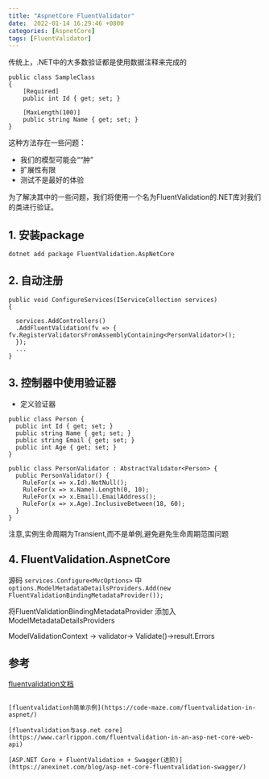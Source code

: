 ```yaml
---
title: "AspnetCore FluentValidator"
date:  2022-01-14 16:29:46 +0800
categories: [AspnetCore]
tags: [FluentValidator]
---
```


传统上，.NET中的大多数验证都是使用数据注释来完成的
```CSharp
public class SampleClass
{
    [Required]
    public int Id { get; set; }

    [MaxLength(100)]
    public string Name { get; set; }
}
```
这种方法存在一些问题：

- 我们的模型可能会““肿”
- 扩展性有限
- 测试不是最好的体验

为了解决其中的一些问题，我们将使用一个名为FluentValidation的.NET库对我们的类进行验证。

## 1. 安装package
`dotnet add package FluentValidation.AspNetCore`

## 2. 自动注册
```CSharp
public void ConfigureServices(IServiceCollection services)
{

  services.AddControllers()
  .AddFluentValidation(fv => { fv.RegisterValidatorsFromAssemblyContaining<PersonValidator>();
  });
  ...
}

```
## 3. 控制器中使用验证器

  - 定义验证器
  ```CSharp
  public class Person {
    public int Id { get; set; }
    public string Name { get; set; }
    public string Email { get; set; }
    public int Age { get; set; }
  }

  public class PersonValidator : AbstractValidator<Person> {
    public PersonValidator() {
      RuleFor(x => x.Id).NotNull();
      RuleFor(x => x.Name).Length(0, 10);
      RuleFor(x => x.Email).EmailAddress();
      RuleFor(x => x.Age).InclusiveBetween(18, 60);
    }
  }
  ```

注意,实例生命周期为Transient,而不是单例,避免避免生命周期范围问题


## 4. FluentValidation.AspnetCore

源码 `services.Configure<MvcOptions>` 中 `options.ModelMetadataDetailsProviders.Add(new FluentValidationBindingMetadataProvider());`

将FluentValidationBindingMetadataProvider 添加入 ModelMetadataDetailsProviders

ModelValidationContext -> validator-> Validate()->result.Errors

## 参考

[fluentvalidation文档](https://docs.fluentvalidation.net/en/latest/custom-validators.htm)

```l)

[fluentvalidationh简单示例](https://code-maze.com/fluentvalidation-in-aspnet/)

[fluentvalidation与asp.net core](https://www.carlrippon.com/fluentvalidation-in-an-asp-net-core-web-api)

[ASP.NET Core + FluentValidation + Swagger(进阶)](https://anexinet.com/blog/asp-net-core-fluentvalidation-swagger/)
